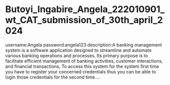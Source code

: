 # Butoyi_Ingabire_Angela_222010901_wt_CAT_submission_of_30th_april_2024
username:Angela
password:angela123
description:A banking management system is a software application designed to streamline and automate various banking operations and processes. 
Its primary purpose is to facilitate efficient management of banking activities, customer interactions, and financial transactions,
To access this system for the system first time you have to register your concerned credentials thus you can be able to login those credentials
for the second time....


